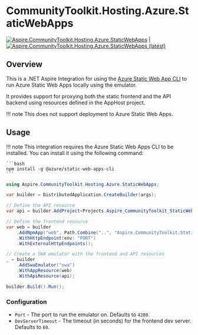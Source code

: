 # CommunityToolkit.Hosting.Azure.StaticWebApps

[![Aspire.CommunityToolkit.Hosting.Azure.StaticWebApps](https://img.shields.io/nuget/v/Aspire.CommunityToolkit.Hosting.Azure.StaticWebApps)](https://nuget.org/packages/Aspire.CommunityToolkit.Hosting.Azure.StaticWebApps/) | [![Aspire.CommunityToolkit.Hosting.Azure.StaticWebApps (latest)](<https://img.shields.io/nuget/vpre/Aspire.CommunityToolkit.Hosting.Azure.StaticWebApps?label=nuget%20(preview)>)](https://nuget.org/packages/Aspire.CommunityToolkit.Hosting.Azure.StaticWebApps/absoluteLatest)

## Overview

This is a .NET Aspire Integration for using the [Azure Static Web App CLI](https://learn.microsoft.com/azure/static-web-apps/local-development) to run Azure Static Web Apps locally using the emulator.

It provides support for proxying both the static frontend and the API backend using resources defined in the AppHost project.

!!! note
    This does not support deployment to Azure Static Web Apps.

## Usage

!!! note
    This integration requires the Azure Static Web Apps CLI to be installed. You can install it using the following command:

    ```bash
    npm install -g @azure/static-web-apps-cli
    ```

```csharp
using Aspire.CommunityToolkit.Hosting.Azure.StaticWebApps;

var builder = DistributedApplication.CreateBuilder(args);

// Define the API resource
var api = builder.AddProject<Projects.Aspire_CommunityToolkit_StaticWebApps_ApiApp>("api");

// Define the frontend resource
var web = builder
    .AddNpmApp("web", Path.Combine("..", "Aspire.CommunityToolkit.StaticWebApps.WebApp"), "dev")
    .WithHttpEndpoint(env: "PORT")
    .WithExternalHttpEndpoints();

// Create a SWA emulator with the frontend and API resources
_ = builder
    .AddSwaEmulator("swa")
    .WithAppResource(web)
    .WithApiResource(api);

builder.Build().Run();
```

### Configuration

-   `Port` - The port to run the emulator on. Defaults to `4280`.
-   `DevServerTimeout` - The timeout (in seconds) for the frontend dev server. Defaults to `60`.
